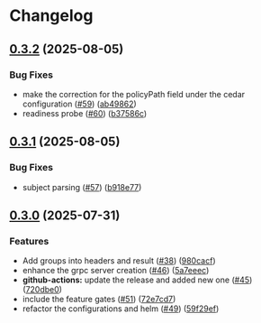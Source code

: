 # Changelog

## [0.3.2](https://github.com/openkcm/extauthz/compare/v0.3.1...v0.3.2) (2025-08-05)


### Bug Fixes

* make the correction for the policyPath field under the cedar configuration ([#59](https://github.com/openkcm/extauthz/issues/59)) ([ab49862](https://github.com/openkcm/extauthz/commit/ab498620212151f9ed372d76df6fe6bef41f4de5))
* readiness probe ([#60](https://github.com/openkcm/extauthz/issues/60)) ([b37586c](https://github.com/openkcm/extauthz/commit/b37586c80dce3a58fde7910d8d910316da06620e))

## [0.3.1](https://github.com/openkcm/extauthz/compare/v0.3.0...v0.3.1) (2025-08-05)


### Bug Fixes

* subject parsing ([#57](https://github.com/openkcm/extauthz/issues/57)) ([b918e77](https://github.com/openkcm/extauthz/commit/b918e77baa42744c7abe675cb03d0c29916abe05))

## [0.3.0](https://github.com/openkcm/extauthz/compare/v0.2.3...v0.3.0) (2025-07-31)


### Features

* Add groups into headers and result ([#38](https://github.com/openkcm/extauthz/issues/38)) ([980cacf](https://github.com/openkcm/extauthz/commit/980cacf8ec78fde3e201e3dfdd0af28f12279131))
* enhance the grpc server creation ([#46](https://github.com/openkcm/extauthz/issues/46)) ([5a7eeec](https://github.com/openkcm/extauthz/commit/5a7eeec06f2b670f053aead099f6d72ee396bf4f))
* **github-actions:** update the release and added new one ([#45](https://github.com/openkcm/extauthz/issues/45)) ([720dbe0](https://github.com/openkcm/extauthz/commit/720dbe05f970d02e8832db3bf698babdabacad16))
* include the feature gates ([#51](https://github.com/openkcm/extauthz/issues/51)) ([72e7cd7](https://github.com/openkcm/extauthz/commit/72e7cd7c67b56e11c53bf2c5ead0e3bded568507))
* refactor the configurations and helm ([#49](https://github.com/openkcm/extauthz/issues/49)) ([59f29ef](https://github.com/openkcm/extauthz/commit/59f29efb6d842d54f65d316a2b23b7842d588674))
